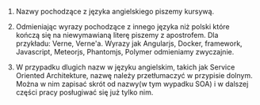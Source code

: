 1. Nazwy pochodzące z języka angielskiego piszemy kursywą.

1. Odmieniając wyrazy pochodzące z innego języka niż polski które kończą się na niewymawianą literę piszemy z apostrofem. 
Dla przykładu: Verne, Verne'a. 
Wyrazy jak Angularjs, Docker, framework, Javascript, Meteorjs, Phantomjs, Polymer odmieniamy zwyczajnie. 

1. W przypadku dlugich nazw w języku angielskim, takich jak Service Oriented Architekture, nazwę należy przetłumaczyć w przypisie dolnym. Można w nim zapisać skrót od nazwy(w tym wypadku SOA) i w dalszej części pracy posługiwać się już tylko nim.
